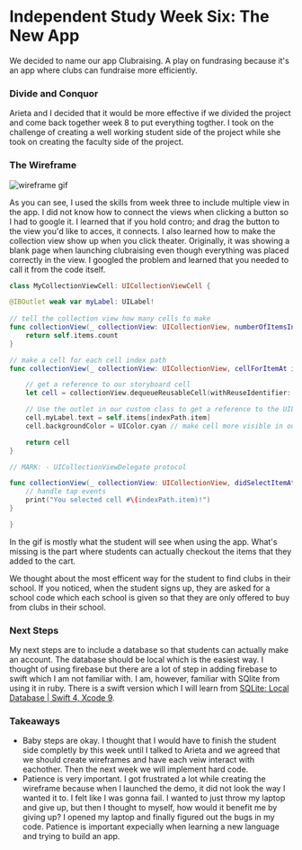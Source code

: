 # Independent Study Week Six: The New App
We decided to name our app Clubraising. A play on fundrasing because it's an app where clubs can fundraise more efficiently.

### Divide and Conquor
Arieta and I decided that it would be more effective if we divided the project and come back together week 8 to put everything togther. I took on the challenge of creating a well working student side of the project while she took on creating the faculty side of the project.

### The Wireframe
![wireframe gif](app-wireframe.gif)

As you can see, I used the skills from week three to include multiple view in the app. I did not know how to connect the views when clicking a button so I had to google it. I learned that if you hold contro; and drag the button to the view you'd like to acces, it connects. I also learned how to make the collection view show up when you click theater. Originally, it was showing a blank page when launching clubraising even though everything was placed correctly in the view. I googled the problem and learned that you needed to call it from the code itself.

```swift
class MyCollectionViewCell: UICollectionViewCell {

@IBOutlet weak var myLabel: UILabel!
    
// tell the collection view how many cells to make
func collectionView(_ collectionView: UICollectionView, numberOfItemsInSection section: Int) -> Int {
    return self.items.count
}

// make a cell for each cell index path
func collectionView(_ collectionView: UICollectionView, cellForItemAt indexPath: IndexPath) -> UICollectionViewCell {

    // get a reference to our storyboard cell
    let cell = collectionView.dequeueReusableCell(withReuseIdentifier: reuseIdentifier, for: indexPath as IndexPath) as! MyCollectionViewCell

    // Use the outlet in our custom class to get a reference to the UILabel in the cell
    cell.myLabel.text = self.items[indexPath.item]
    cell.backgroundColor = UIColor.cyan // make cell more visible in our example project

    return cell
}

// MARK: - UICollectionViewDelegate protocol

func collectionView(_ collectionView: UICollectionView, didSelectItemAt indexPath: IndexPath) {
    // handle tap events
    print("You selected cell #\(indexPath.item)!")
}

}
```

In the gif is mostly what the student will see when using the app. What's missing is the part where students can actually checkout the items that they added to the cart.

We thought about the most efficent way for the student to find clubs in their school. If you noticed, when the student signs up, they are asked for a school code which each school is given so that they are only offered to buy from clubs in their school.
### Next Steps
My next steps are to include a database so that students can actually make an account. The database should be local which is the easiest way. I thought of using firebase but there are a lot of step in adding firebase to swift which I am not familiar with. I am, however, familiar with SQlite from using it in ruby. There is a swift version which I will learn from [SQLite: Local Database | Swift 4, Xcode 9](https://www.youtube.com/watch?v=c4wLS9py1rU).
### Takeaways
* Baby steps are okay. I thought that I would have to finish the student side completly by this week until I talked to Arieta and we agreed that we should create wireframes and have each veiw interact with eachother. Then the next week we will implement hard code.
* Patience is very important. I got frustrated a lot while creating the wireframe because when I launched the demo, it did not look the way I wanted it to. I felt like I was gonna fail. I wanted to just throw my laptop and give up, but then I thought to myself, how would it benefit me by giving up? I opened my laptop and finally figured out the bugs in my code. Patience is important expecially when learning a new language and trying to build an app.